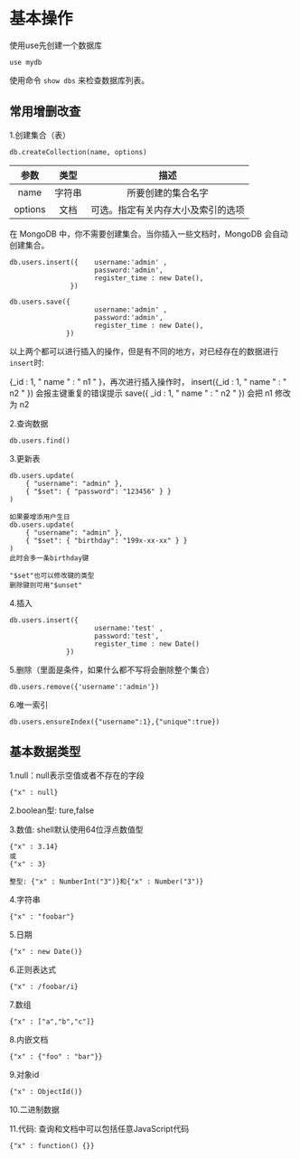 # 基本操作

使用use先创建一个数据库
```
use mydb
```
使用命令 ` show dbs ` 来检查数据库列表。

## 常用增删改查
1.创建集合（表）
```
db.createCollection(name, options)
```
| 参数 | 类型 | 描述 |      
| :------: |:-----: |:-----: |     
| name | 字符串 | 所要创建的集合名字 |    
|options |文档 |	可选。指定有关内存大小及索引的选项 |   

在 MongoDB 中，你不需要创建集合。当你插入一些文档时，MongoDB 会自动创建集合。
```
db.users.insert({    username:'admin' ,
                     password:'admin',
                     register_time : new Date(),
               })
```

``` 
db.users.save({
                     username:'admin' ,
                     password:'admin',
                     register_time : new Date(),
              })
```
以上两个都可以进行插入的操作，但是有不同的地方，对已经存在的数据进行` insert `时:

{_id : 1, " name " : " n1 " }，再次进行插入操作时，
insert({_id : 1, " name " : " n2 " })    会报主键重复的错误提示
save({ _id : 1, " name " : " n2 " })     会把 n1 修改为  n2  

2.查询数据
```
db.users.find()
```
3.更新表
```
db.users.update(
    { "username": "admin" },
    { "$set": { "password": "123456" } }
)

如果要增添用户生日
db.users.update(
    { "username": "admin" },
    { "$set": { "birthday": "199x-xx-xx" } }
)
此时会多一条birthday键

"$set"也可以修改键的类型
删除键则可用"$unset"
```

4.插入
```
db.users.insert({
                     username:'test' ,
                     password:'test',
                     register_time : new Date()
              })
 ```
 5.删除（里面是条件，如果什么都不写将会删除整个集合）
 ```
db.users.remove({'username':'admin'})
```
6.唯一索引
```	
db.users.ensureIndex({"username":1},{"unique":true})
```
## 基本数据类型
1.null：null表示空值或者不存在的字段
```
{"x" : null}
```
2.boolean型: ture,false

3.数值: shell默认使用64位浮点数值型
```
{"x" : 3.14}
或
{"x" : 3}

整型: {"x" : NumberInt("3")}和{"x" : Number("3")}
```

4.字符串
```
{"x" : "foobar"}
```

5.日期
```
{"x" : new Date()}
```

6.正则表达式
```
{"x" : /foobar/i}
```

7.数组
```
{"x" : ["a","b","c"]}
```

8.内嵌文档
```
{"x" : {"foo" : "bar"}}
```

9.对象id
```
{"x" : ObjectId()}
```

10.二进制数据

11.代码: 查询和文档中可以包括任意JavaScript代码
```
{"x" : function() {}}
```
